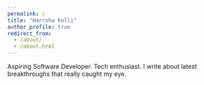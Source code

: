 ```yaml
---
permalink: /
title: "Harrsha Kolli"
author_profile: true
redirect_from: 
  - /about/
  - /about.html
---
```


Aspiring Software Developer. Tech enthusiast. I write about latest breakthroughs that really caught my eye.